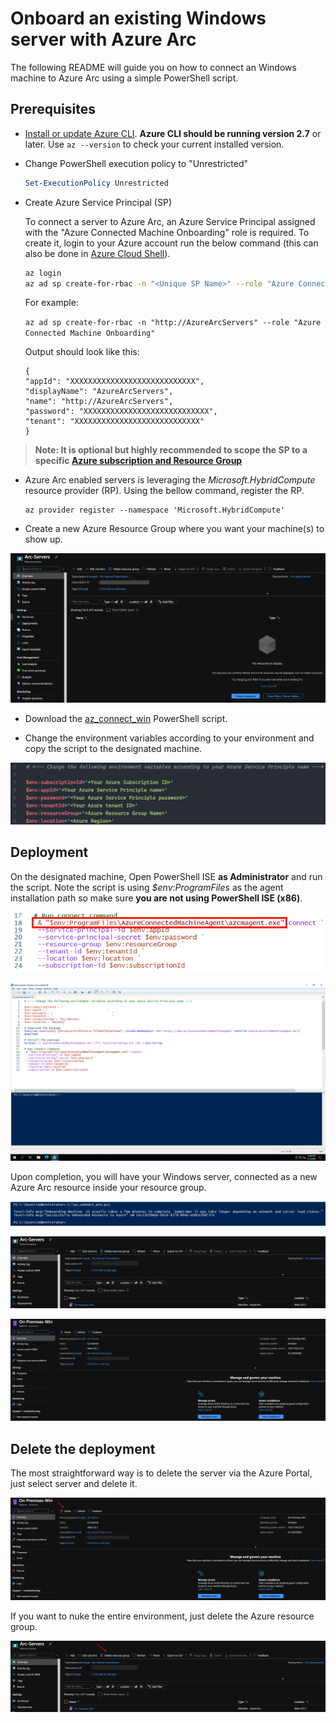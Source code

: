 # Onboard an existing Windows server with Azure Arc

The following README will guide you on how to connect an Windows machine to Azure Arc using a simple PowerShell script.

## Prerequisites

* [Install or update Azure CLI](https://docs.microsoft.com/en-us/cli/azure/install-azure-cli?view=azure-cli-latest). **Azure CLI should be running version 2.7** or later. Use ```az --version``` to check your current installed version.

* Change PowerShell execution policy to "Unrestricted"

    ```powershell
    Set-ExecutionPolicy Unrestricted
    ```

* Create Azure Service Principal (SP)

    To connect a server to Azure Arc, an Azure Service Principal assigned with the "Azure Connected Machine Onboarding" role is required. To create it, login to your Azure account run the below command (this can also be done in [Azure Cloud Shell](https://shell.azure.com/)).

    ```bash
    az login
    az ad sp create-for-rbac -n "<Unique SP Name>" --role "Azure Connected Machine Onboarding"
    ```

    For example:

    ```az ad sp create-for-rbac -n "http://AzureArcServers" --role "Azure Connected Machine Onboarding"```

    Output should look like this:

    ```console
    {
    "appId": "XXXXXXXXXXXXXXXXXXXXXXXXXXXX",
    "displayName": "AzureArcServers",
    "name": "http://AzureArcServers",
    "password": "XXXXXXXXXXXXXXXXXXXXXXXXXXXX",
    "tenant": "XXXXXXXXXXXXXXXXXXXXXXXXXXXX"
    }
    ```

> **Note: It is optional but highly recommended to scope the SP to a specific [Azure subscription and Resource Group](https://docs.microsoft.com/en-us/cli/azure/ad/sp?view=azure-cli-latest)**

* Azure Arc enabled servers is leveraging the *Microsoft.HybridCompute* resource provider (RP). Using the bellow command, register the RP.

    ```console
    az provider register --namespace 'Microsoft.HybridCompute'
    ```

* Create a new Azure Resource Group where you want your machine(s) to show up.

![](../img/onboard_server_win/01.png)

* Download the [az_connect_win](../scripts/az_connect_win.ps1) PowerShell script.

* Change the environment variables according to your environment and copy the script to the designated machine.

![](../img/onboard_server_win/02.png)

## Deployment

On the designated machine, Open PowerShell ISE **as Administrator** and run the script. Note the script is using *$env:ProgramFiles* as the agent installation path so make sure **you are not using PowerShell ISE (x86)**.

![](../img/onboard_server_win/03.png)

![](../img/onboard_server_win/04.png)

Upon completion, you will have your Windows server, connected as a new Azure Arc resource inside your resource group.

![](../img/onboard_server_win/05.png)

![](../img/onboard_server_win/06.png)

![](../img/onboard_server_win/07.png)

## Delete the deployment

The most straightforward way is to delete the server via the Azure Portal, just select server and delete it.

![](../img/onboard_server_win/08.png)

If you want to nuke the entire environment, just delete the Azure resource group.

![](../img/onboard_server_win/09.png)
